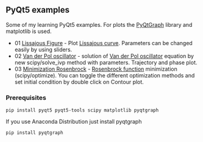 ## PyQt5 examples
Some of my learning PyQt5 examples. For plots the [PyQtGraph](http://www.pyqtgraph.org/) library and matplotlib is used.
* 01 [Lissajous Figure](01%20Lissajous%20Figure) - Plot [Lissajous curve](https://en.wikipedia.org/wiki/Lissajous_curve). Parameters can be changed easily by using sliders.
* 02 [Van der Pol oscillator](02%20Van%20der%20Pol%20oscilator) - solution of [Van der Pol oscillator](https://en.wikipedia.org/wiki/Van_der_Pol_oscillator) equation by new scipy/solve_ivp method with parameters. Trajectory and phase plot.
* 03 [Minimization Rosenbrock](03%20Minimization%20Rosenbrock) - [Rosenbrock function](https://en.wikipedia.org/wiki/Rosenbrock_function) minimization (scipy/optimize). You can toggle the different optimization methods and set initial condition by double click on Contour plot.

### Prerequisites

```
pip install pyqt5 pyqt5-tools scipy matplotlib pyqtgraph
```

If you use Anaconda Distribution just install pyqtgraph
```
pip install pyqtgraph
```
